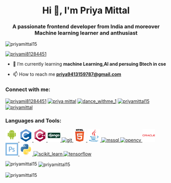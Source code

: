 <h1 align="center">Hi 👋, I'm Priya Mittal</h1>
<h3 align="center">A passionate frontend developer from India and moreover Machine learning learner and anthusiast</h3>

<p align="left"> <img src="https://komarev.com/ghpvc/?username=priyamittal15&label=Profile%20views&color=0e75b6&style=flat" alt="priyamittal15" /> </p>

<p align="left"> <a href="https://twitter.com/priyami81284451" target="blank"><img src="https://img.shields.io/twitter/follow/priyami81284451?logo=twitter&style=for-the-badge" alt="priyami81284451" /></a> </p>

- 🌱 I’m currently learning **machine Learning,AI and persuing Btech in cse**

- 📫 How to reach me **priya9413159787@gmail.com**

<h3 align="left">Connect with me:</h3>
<p align="left">
<a href="https://twitter.com/priyami81284451" target="blank"><img align="center" src="https://raw.githubusercontent.com/rahuldkjain/github-profile-readme-generator/master/src/images/icons/Social/twitter.svg" alt="priyami81284451" height="30" width="40" /></a>
<a href="https://linkedin.com/in/priya mittal" target="blank"><img align="center" src="https://raw.githubusercontent.com/rahuldkjain/github-profile-readme-generator/master/src/images/icons/Social/linked-in-alt.svg" alt="priya mittal" height="30" width="40" /></a>
<a href="https://instagram.com/dance_withme_1" target="blank"><img align="center" src="https://raw.githubusercontent.com/rahuldkjain/github-profile-readme-generator/master/src/images/icons/Social/instagram.svg" alt="dance_withme_1" height="30" width="40" /></a>
<a href="https://www.codechef.com/users/priyamittal15" target="blank"><img align="center" src="https://cdn.jsdelivr.net/npm/simple-icons@3.1.0/icons/codechef.svg" alt="priyamittal15" height="30" width="40" /></a>
<a href="https://www.hackerrank.com/priyamittal" target="blank"><img align="center" src="https://raw.githubusercontent.com/rahuldkjain/github-profile-readme-generator/master/src/images/icons/Social/hackerrank.svg" alt="priyamittal" height="30" width="40" /></a>
</p>

<h3 align="left">Languages and Tools:</h3>
<p align="left"> <a href="https://developer.android.com" target="_blank"> <img src="https://raw.githubusercontent.com/devicons/devicon/master/icons/android/android-original-wordmark.svg" alt="android" width="40" height="40"/> </a> <a href="https://www.cprogramming.com/" target="_blank"> <img src="https://raw.githubusercontent.com/devicons/devicon/master/icons/c/c-original.svg" alt="c" width="40" height="40"/> </a> <a href="https://www.w3schools.com/cpp/" target="_blank"> <img src="https://raw.githubusercontent.com/devicons/devicon/master/icons/cplusplus/cplusplus-original.svg" alt="cplusplus" width="40" height="40"/> </a> <a href="https://www.djangoproject.com/" target="_blank"> <img src="https://raw.githubusercontent.com/devicons/devicon/master/icons/django/django-original.svg" alt="django" width="40" height="40"/> </a> <a href="https://git-scm.com/" target="_blank"> <img src="https://www.vectorlogo.zone/logos/git-scm/git-scm-icon.svg" alt="git" width="40" height="40"/> </a> <a href="https://www.w3.org/html/" target="_blank"> <img src="https://raw.githubusercontent.com/devicons/devicon/master/icons/html5/html5-original-wordmark.svg" alt="html5" width="40" height="40"/> </a> <a href="https://www.java.com" target="_blank"> <img src="https://raw.githubusercontent.com/devicons/devicon/master/icons/java/java-original.svg" alt="java" width="40" height="40"/> </a> <a href="https://www.microsoft.com/en-us/sql-server" target="_blank"> <img src="https://www.svgrepo.com/show/303229/microsoft-sql-server-logo.svg" alt="mssql" width="40" height="40"/> </a> <a href="https://opencv.org/" target="_blank"> <img src="https://www.vectorlogo.zone/logos/opencv/opencv-icon.svg" alt="opencv" width="40" height="40"/> </a> <a href="https://www.oracle.com/" target="_blank"> <img src="https://raw.githubusercontent.com/devicons/devicon/master/icons/oracle/oracle-original.svg" alt="oracle" width="40" height="40"/> </a> <a href="https://www.photoshop.com/en" target="_blank"> <img src="https://raw.githubusercontent.com/devicons/devicon/master/icons/photoshop/photoshop-line.svg" alt="photoshop" width="40" height="40"/> </a> <a href="https://www.python.org" target="_blank"> <img src="https://raw.githubusercontent.com/devicons/devicon/master/icons/python/python-original.svg" alt="python" width="40" height="40"/> </a> <a href="https://scikit-learn.org/" target="_blank"> <img src="https://upload.wikimedia.org/wikipedia/commons/0/05/Scikit_learn_logo_small.svg" alt="scikit_learn" width="40" height="40"/> </a> <a href="https://www.tensorflow.org" target="_blank"> <img src="https://www.vectorlogo.zone/logos/tensorflow/tensorflow-icon.svg" alt="tensorflow" width="40" height="40"/> </a> </p>

<p><img align="left" src="https://github-readme-stats.vercel.app/api/top-langs?username=priyamittal15&show_icons=true&locale=en&layout=compact" alt="priyamittal15" /></p>

<p>&nbsp;<img align="center" src="https://github-readme-stats.vercel.app/api?username=priyamittal15&show_icons=true&locale=en" alt="priyamittal15" /></p>

<p><img align="center" src="https://github-readme-streak-stats.herokuapp.com/?user=priyamittal15&" alt="priyamittal15" /></p>
